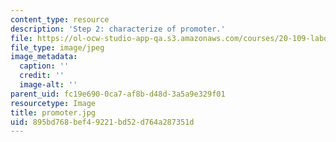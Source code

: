 ```yaml
---
content_type: resource
description: 'Step 2: characterize of promoter.'
file: https://ol-ocw-studio-app-qa.s3.amazonaws.com/courses/20-109-laboratory-fundamentals-in-biological-engineering-fall-2007/895bd768bef49221bd52d764a287351d_promoter.jpg
file_type: image/jpeg
image_metadata:
  caption: ''
  credit: ''
  image-alt: ''
parent_uid: fc19e690-0ca7-af8b-d48d-3a5a9e329f01
resourcetype: Image
title: promoter.jpg
uid: 895bd768-bef4-9221-bd52-d764a287351d
---
```

